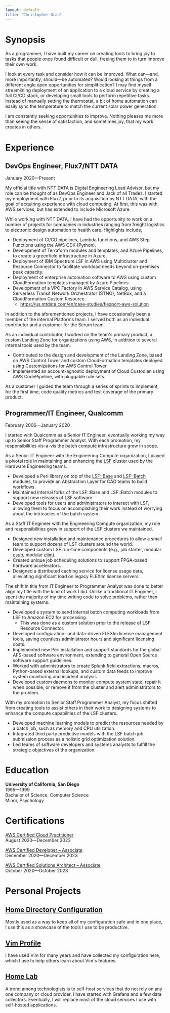 ```yaml
---
layout: default
title: "Christopher Grau"
---
```


# Synopsis

As a programmer, I have built my career on creating tools to bring joy to
tasks that people once found difficult or dull, freeing them to in turn
improve their own work.

I look at every task and consider how it can be improved. What can—and, more
importantly, should—be automated? Would looking at things from a different
angle open opportunities for simplification? I may find myself streamlining
deployment of an application to a cloud service by creating a full CI/CD
stack, or developing small tools to perform repetitive tasks. Instead of
manually setting the thermostat, a bit of home automation can easily sync the
temperature to match the current solar power generation.

I am constantly seeking opportunities to improve. Nothing pleases me more than
seeing the sense of satisfaction, and sometimes joy, that my work creates in
others.

# Experience

## DevOps Engineer, Flux7/NTT DATA

January 2020—Present

My official title with NTT DATA is Digital Engineering Lead Advisor, but my
role can be thought of as DevOps Engineer and Jack of all Trades. I started my
employment with Flux7, prior to its acquisition by NTT DATA, with the goal of
acquiring experience with cloud computing. At first, this was with AWS
services, but has extended to include Microsoft Azure.

While working with NTT DATA, I have had the opportunity to work on a number of
projects for companies in industries ranging from freight logistics to
electronic design automation to health care. Highlights include,

- Deployment of CI/CD pipelines, Lambda functions, and AWS Step Functions
  using the AWS CDK (Python).
- Development of Terraform modules and templates, and Azure Pipelines, to
  create a greenfield infrastructure in Azure.
- Deployment of IBM Spectrum LSF in AWS using Multicluster and Resource
  Connector to facilitate workload needs beyond on-premises peak capacity.
- Deployment of enterprise automation software to AWS using custom
  CloudFormation templates managed by Azure Pipelines.
- Development of a VPC Factory in AWS Service Catalog, using Serverless
  Transit Network Orchestrator (STNO), NetBox, and a CloudFormation Custom
  Resource.
  - <https://us.nttdata.com/en/case-studies/flexport-aws-solution>

In addition to the aforementioned projects, I have occasionally been a member
of the internal Platforms team. I served both as an individual contributor and
a customer for the Scrum team.

As an individual contributor, I worked on the team's primary product, a custom
Landing Zone for organizations using AWS, in addition to several internal
tools used by the team.

- Contributed to the design and development of the Landing Zone, based on AWS
  Control Tower and custom CloudFormation templates deployed using
  Customizations for AWS Control Tower.
- Implemented an account-agnostic deployment of Cloud Custodian using AWS
  CodePipeline, with pluggable rule sets.

As a customer I guided the team through a series of sprints to implement, for
the first time, code quality metrics and test coverage of the primary product.

## Programmer/IT Engineer, Qualcomm

February 2006—January 2020

I started with Qualcomm as a Senior IT Engineer, eventually working my way up
to Senior Staff Programmer Analyst. With each promotion, my responsibilities
vis-a-vis the batch compute infrastructure grew in scope.

As a Senior IT Engineer with the Engineering Compute organization, I played a
pivotal role in maintaining and enhancing the
[LSF](https://en.wikipedia.org/wiki/IBM_Spectrum_LSF) cluster used by the
Hardware Engineering teams.

- Developed a Perl library on top of the
  [LSF::Base](https://metacpan.org/pod/LSF::Base) and
  [LSF::Batch](https://metacpan.org/pod/LSF::Batch) modules, to provide an
  Abstraction Layer for CAD teams to build workflows.
- Maintained internal forks of the LSF::Base and LSF::Batch modules to support
  new releases of LSF software.
- Developed tools for users and administrators to interact with LSF, allowing
  them to focus on accomplishing their work instead of worrying about the
  intricacies of the batch system.

As a Staff IT Engineer with the Engineering Compute organization, my role and
responsibilities grew in support of the LSF clusters we maintained.

- Designed new installation and maintenance procedures to allow a small team
  to support dozens of LSF clusters around the world.
- Developed custom LSF run-time components (e.g., job starter, modular
  [esub](https://www.ibm.com/docs/en/spectrum-lsf/10.1.0?topic=controls-job-submission-execution),
  modular
  [elim](https://www.ibm.com/docs/en/spectrum-lsf/10.1.0?topic=resources-external-load-indices)).
- Created unique job scheduling solutions to support FPGA-based hardware
  accelerators.
- Designed a distributed caching service for license usage data, alleviating
  significant load on legacy FLEXlm license servers.

The shift in title from IT Engineer to Programmer Analyst was done to better
align my title with the kind of work I did. Unlike a traditional IT Engineer,
I spent the majority of my time writing code to solve problems, rather than
maintaining systems.

- Developed a system to send internal batch computing workloads from LSF to
  Amazon EC2 for processing.
  - This was done as a custom solution prior to the release of LSF Resource
    Connector.
- Developed configuration- and data-driven FLEXlm license management tools,
  saving countless administrator hours and significant licensing costs.
- Implemented new Perl installation and support standards for the global
  AFS-based software environment, extending to general Open Source software
  support guidelines.
- Worked with administrators to create Splunk field extractions, macros,
  Python-based external lookups, and custom data feeds to improve system
  monitoring and incident analysis.
- Developed custom daemons to monitor compute system state, repair it when
  possible, or remove it from the cluster and alert administrators to the
  problem.

With my promotion to Senior Staff Programmer Analyst, my focus shifted from
creating tools to assist others in their work to designing systems to enhance
the compute capabilities of the LSF clusters.

- Developed machine learning models to predict the resources needed by a batch
  job, such as memory and CPU utilization.
- Integrated third party predictive models with the LSF batch job submission
  process as a holistic grid optimization solution.
- Led teams of software developers and systems analysts to fulfill the
  strategic objectives of the organization.

# Education

**University of California, San Diego** \
1995—1999 \
Bachelor of Science, Computer Science \
Minor, Psychology

# Certifications

[AWS Certified Cloud Practitioner](https://www.youracclaim.com/badges/12acb282-6e13-46b5-a713-d5a83b4d142a) \
August 2020—December 2023

[AWS Certified Developer – Associate](https://www.youracclaim.com/badges/28201d54-0ab3-416b-ae3b-35b1d38a8994) \
December 2020—December 2023

[AWS Certified Solutions Architect – Associate](https://www.youracclaim.com/badges/0f3d2c70-893e-48dc-9849-c9eec2616f25) \
October 2020—October 2023

# Personal Projects

## [Home Directory Configuration](https://github.com/sirhc/dotfiles)

Mostly used as a way to keep all of my configuration safe and in one place, I
use this as a showcase of the tools I use to be productive.

## [Vim Profile](https://github.com/sirhc/vim-profile)

I have used Vim for many years and have collected my configuration here, which
I use to help others learn about Vim's features.

## [Home Lab](https://github.com/sirhc/homelab)

A trend among technologists is to self-host services that do not rely on any
one company or cloud provider. I have started with Grafana and a few data
collectors. Eventually, I will replace most of the cloud services I use with
self-hosted applications.
